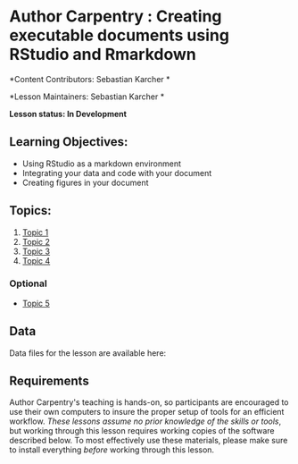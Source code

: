 Author Carpentry : Creating executable documents using RStudio and Rmarkdown
=======

*Content Contributors: Sebastian Karcher *

*Lesson Maintainers: Sebastian Karcher *

**Lesson status: In Development**

## Learning Objectives:

- Using RStudio as a markdown environment
- Integrating your data and code with your document
- Creating figures in your document

## Topics:

1. [Topic 1](00-getting-started.html)
2. [Topic 2](01-working-with-openrefine.html)
3. [Topic 3](02-scripts.html)
4. [Topic 4](03-save-export.html)

### Optional
- [Topic 5](04-services.html)

## Data

Data files for the lesson are available here: 

## Requirements

Author Carpentry's teaching is hands-on, so participants are encouraged to use
their own computers to insure the proper setup of tools for an efficient
workflow.
*These lessons assume no prior knowledge of the skills or tools*, but working
through this lesson requires working copies of the software described below.
To most effectively use these materials, please make sure to install everything
*before* working through this lesson.                    
